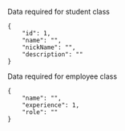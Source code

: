 Data required for student class

    {
        "id": 1,
        "name": "",
        "nickName": "",
        "description": ""
    }

Data required for employee class

    {
        "name": "",
        "experience": 1,
        "role": ""
    }